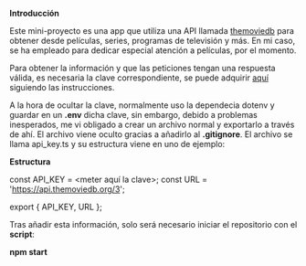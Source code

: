 **Introducción**

Este mini-proyecto es una app que utiliza una API llamada [themoviedb](https://www.themoviedb.org) para obtener desde películas, series, programas de televisión y más. En mi caso, se ha empleado para dedicar especial atención a películas, por el momento.

Para obtener la información y que las peticiones tengan una respuesta válida, es necesaria la clave correspondiente, se puede adquirir [aquí](https://developers.themoviedb.org/3/getting-started/introduction) siguiendo las instrucciones.

A la hora de ocultar la clave, normalmente uso la dependecia dotenv y guardar en un **.env** dicha clave, sin embargo, debido a problemas inesperados, me vi obligado a crear un archivo normal y exportarlo a través de ahí. El archivo viene oculto gracias a añadirlo al **.gitignore**. El archivo se llama api_key.ts y su estructura viene en uno de ejemplo:


**Estructura**

const API_KEY = <meter aquí la clave>;
const URL = 'https://api.themoviedb.org/3';

export { API_KEY, URL };


Tras añadir esta información, solo será necesario iniciar el repositorio con el **script**:

**npm start**

